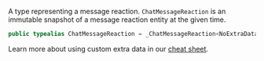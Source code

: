 
A type representing a message reaction. `ChatMessageReaction` is an immutable snapshot of a message
reaction entity at the given time.

``` swift
public typealias ChatMessageReaction = _ChatMessageReaction<NoExtraData>
```

> 

Learn more about using custom extra data in our [cheat sheet](https://github.com/GetStream/stream-chat-swift/wiki/Cheat-Sheet#working-with-extra-data).
